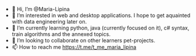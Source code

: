 - 👋 Hi, I’m @Maria-Lipina
- 👀 I’m interested in web and desktop applications. I hope to get aquainted with data engineering later on.
- 🌱 I’m currently learning python, java (currently focused on it), c# syntax, train algorithms and the annexed topics.
- 💞️ I’m looking to collaborate on other learners pet-projects.
- 📫 How to reach me https://t.me/t_me_maria_lipina

<!---
Maria-Lipina/Maria-Lipina is a ✨ special ✨ repository because its `README.md` (this file) appears on your GitHub profile.
You can click the Preview link to take a look at your changes.
--->
